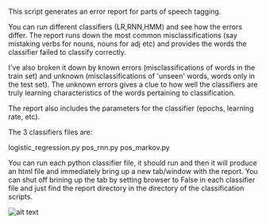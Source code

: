 This script generates an error report for parts of speech tagging. 

You can run different classifiers (LR,RNN,HMM) and see how the errors differ. The report runs down the most common misclassifications (say mistaking verbs for nouns, nouns for adj etc) and provides the words the classifier failed to classify correctly. 

I've also broken it down by known errors (misclassifications of words in the train set) and unknown (misclassifications of 'unseen' words, words only in the test set). The unknown errors gives a clue to how well the classifiers are truly learning characteristics of the words pertaining to classification. 

The report also includes the parameters for the classifier (epochs, learning rate, etc). 

The 3 classifiers files are:

logistic_regression.py
pos_rnn.py
pos_markov.py

You can run each python classifier file, it should run and then it will produce an html file and immediately bring up a new tab/window with the report. You can shut off brining up the tab by setting browser to False in each classifier file and just find the report directory in the directory of the classification scripts. 

![alt text](partsofspeecherrors/poschart.png)
